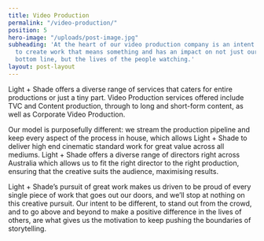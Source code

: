 ```yaml
---
title: Video Production
permalink: "/video-production/"
position: 5
hero-image: "/uploads/post-image.jpg"
subheading: 'At the heart of our video production company is an intent to be different:
  to create work that means something and has an impact on not just our client''s
  bottom line, but the lives of the people watching.'
layout: post-layout
---
```


Light \+ Shade offers a diverse range of services that caters for entire productions or just a tiny part. Video Production services offered include TVC and Content production, through to long and short-form content, as well as Corporate Video Production.

Our model is purposefully different: we stream the production pipeline and keep every aspect of the process in house, which allows Light \+ Shade to deliver high end cinematic standard work for great value across all mediums. Light \+ Shade offers a diverse range of directors right across Australia which allows us to fit the right director to the right production, ensuring that the creative suits the audience, maximising results.

Light \+ Shade’s pursuit of great work makes us driven to be proud of every single piece of work that goes out our doors, and we’ll stop at nothing on this creative pursuit. Our intent to be different, to stand out from the crowd, and to go above and beyond to make a positive difference in the lives of others, are what gives us the motivation to keep pushing the boundaries of storytelling.
